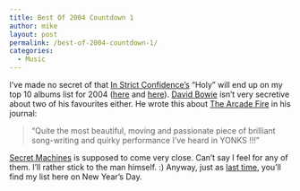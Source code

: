```yaml
---
title: Best Of 2004 Countdown 1
author: mike
layout: post
permalink: /best-of-2004-countdown-1/
categories:
  - Music
---
```

I&#8217;ve made no secret of that <a target="_blank" href="http://www.instrictconfidence.com">In Strict Confidence&#8217;s</a> &#8220;Holy&#8221; will end up on my top 10 albums list for 2004 ([here][1] and [here][2]). <a target="_blank" href="http://www.davidbowie.com/news/newsContent.php?id=20041124">David Bowie</a> isn&#8217;t very secretive about two of his favourites either. He wrote this about <a target="_blank" href="http://www.mergerecords.com/">The Arcade Fire</a> in his journal:

> &#8220;Quite the most beautiful, moving and passionate piece of brilliant song-writing and quirky performance I&#8217;ve heard in YONKS !!!&#8221;

<a target="_blank" href="http://www.thesecretmachines.com/">Secret Machines</a> is supposed to come very close. Can&#8217;t say I feel for any of them. I&#8217;ll rather stick to the man himself. :) Anyway, just as <a target="_blank" href="http://www.redvolume.com/archives/2004/01/01/best-of-2003/">last time</a>, you&#8217;ll find my list here on New Year&#8217;s Day.

 [1]: http://www.redvolume.com/archives/2004/11/22/seven-lives-six-corners/
 [2]: http://www.redvolume.com/archives/2004/07/17/hecq-gets-holy-confidence/